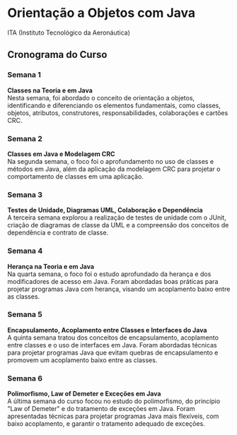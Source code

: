 # Orientação a Objetos com Java
ITA (Instituto Tecnológico da Aeronáutica)

## Cronograma do Curso
<h3>Semana 1</h3>
<strong>Classes na Teoria e em Java</strong><br/>
Nesta semana, foi abordado o conceito de orientação a objetos, identificando e diferenciando os elementos fundamentais, como classes, objetos, atributos, construtores, responsabilidades, colaborações e cartões CRC.
<br/>
<h3>Semana 2</h3>
<strong>Classes em Java e Modelagem CRC</strong><br/>
Na segunda semana, o foco foi o aprofundamento no uso de classes e métodos em Java, além da aplicação da modelagem CRC para projetar o comportamento de classes em uma aplicação.
<br/>
<h3>Semana 3</h3>
<strong>Testes de Unidade, Diagramas UML, Colaboração e Dependência</strong><br/>
A terceira semana explorou a realização de testes de unidade com o JUnit, criação de diagramas de classe da UML e a compreensão dos conceitos de dependência e contrato de classe.
<br/>
<h3>Semana 4</h3>
<strong>Herança na Teoria e em Java</strong><br/>
Na quarta semana, o foco foi o estudo aprofundado da herança e dos modificadores de acesso em Java. Foram abordadas boas práticas para projetar programas Java com herança, visando um acoplamento baixo entre as classes.
<br/>
<h3>Semana 5</h3>
<strong>Encapsulamento, Acoplamento entre Classes e Interfaces do Java</strong><br/>
A quinta semana tratou dos conceitos de encapsulamento, acoplamento entre classes e o uso de interfaces em Java. Foram abordadas técnicas para projetar programas Java que evitam quebras de encapsulamento e promovem um acoplamento baixo entre as classes.
<br/>
<h3>Semana 6</h3>
<strong>Polimorfismo, Law of Demeter e Exceções em Java</strong><br/>
A última semana do curso focou no estudo do polimorfismo, do princípio "Law of Demeter" e do tratamento de exceções em Java. Foram apresentadas técnicas para projetar programas Java mais flexíveis, com baixo acoplamento, e garantir o tratamento adequado de exceções.
